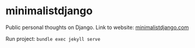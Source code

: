 # minimalistdjango

Public personal thoughts on Django.
Link to website: [minimalistdjango.com][1]

Run project: `bundle exec jekyll serve`


[1]: https://minimalistdjango.com/
